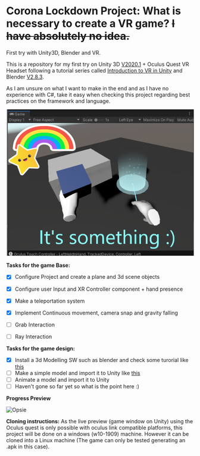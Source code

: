 # Corona Lockdown Project: What is necessary to create a VR game? ~~I have absolutely no idea.~~
First try with Unity3D, Blender and VR.

This is a repository for my first try on Unity 3D [V2020.1](https://store.unity.com/#plans-individual) + Oculus Quest VR Headset following a tutorial series called [Introduction to VR in Unity](https://www.youtube.com/watch?v=gGYtahQjmWQ&t=3s) and Blender [V2.8.3](https://www.blender.org/download/Blender2.83/blender-2.83.5-windows64.msi/).
 
 As I am unsure on what I want to make in the end and as I have no experience with C#, take it easy when checking this project regarding best practices on the framework and language.

![Opsie](img/gamewindow.PNG?raw=true "Well....")

**Tasks for the game Base:**
- [x] Configure Project and create a plane and 3d scene objects
- [x] Configure user Input and XR Controller component + hand presence
- [x] Make a teleportation system
- [x] Implement Continuous movement, camera snap and gravity falling
- [ ] Grab Interaction
- [ ] Ray Interaction


**Tasks for the game design:** 
- [X] Install a 3d Modelling SW such as blender and check some turorial like [this](https://www.youtube.com/watch?v=CIB5BrLgk68)
- [ ] Make a simple model and import it to Unity like [this](https://www.youtube.com/watch?v=X8hHSBYGiJs)
- [ ] Animate a model and import it to Unity
- [ ] Haven't gone so far yet so what is the point here :)

**Progress Preview**

![Opsie](img/gameplay.gif?raw=true "Something works")

**Cloning instructions:**
As the live preview (game window on Unity) using the Oculus quest is only possible with oculus link compatible platforms, this project will be done on a windows (w10-1909) machine. However it can be cloned into a Linux machine (The game can only be tested generating an .apk in this case).
